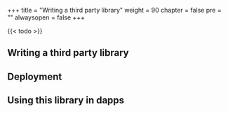 +++
title = "Writing a third party library"
weight = 90
chapter = false
pre = ""
alwaysopen = false
+++

{{< todo >}}

## Writing a third party library

## Deployment

## Using this library in dapps